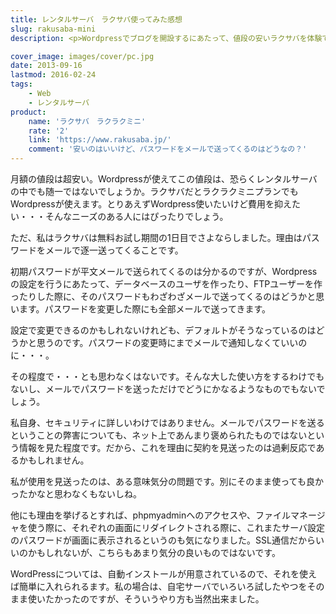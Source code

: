 ```yaml
---
title: レンタルサーバ　ラクサバ使ってみた感想
slug: rakusaba-mini
description: <p>Wordpressでブログを開設するにあたって、値段の安いラクサバを体験で使ってみました。月額料金がかなり安いので、Wordpress使いたいけどコストは抑えたいという人には向いているのではないでしょうか。</p>

cover_image: images/cover/pc.jpg
date: 2013-09-16
lastmod: 2016-02-24
tags: 
    - Web
    - レンタルサーバ
product:
    name: 'ラクサバ　ラクラクミニ'
    rate: '2'
    link: 'https://www.rakusaba.jp/'
    comment: '安いのはいいけど、パスワードをメールで送ってくるのはどうなの？'
---
```


<p>月額の値段は超安い。Wordpressが使えてこの値段は、恐らくレンタルサーバの中でも随一ではないでしょうか。ラクサバだとラクラクミニプランでもWordpressが使えます。とりあえずWordpress使いたいけど費用を抑えたい・・・そんなニーズのある人にはぴったりでしょう。</p>
<p>ただ、私はラクサバは無料お試し期間の1日目でさよならしました。理由はパスワードをメールで逐一送ってくることです。</p>
<p>初期パスワードが平文メールで送られてくるのは分かるのですが、Wordpressの設定を行うにあたって、データベースのユーザを作ったり、FTPユーザーを作ったりした際に、そのパスワードもわざわざメールで送ってくるのはどうかと思います。パスワードを変更した際にも全部メールで送ってきます。</p>
<p>設定で変更できるのかもしれないけれども、デフォルトがそうなっているのはどうかと思うのです。パスワードの変更時にまでメールで通知しなくていいのに・・・。</p>
<p>その程度で・・・とも思わなくはないです。そんな大した使い方をするわけでもないし、メールでパスワードを送っただけでどうにかなるようなものでもないでしょう。</p>
<p>私自身、セキュリティに詳しいわけではありません。メールでパスワードを送るということの弊害についても、ネット上であんまり褒められたものではないという情報を見た程度です。だから、これを理由に契約を見送ったのは過剰反応であるかもしれません。</p>
<p>私が使用を見送ったのは、ある意味気分の問題です。別にそのまま使っても良かったかなと思わなくもないしね。</p>
<p>他にも理由を挙げるとすれば、phpmyadminへのアクセスや、ファイルマネージャを使う際に、それぞれの画面にリダイレクトされる際に、これまたサーバ設定のパスワードが画面に表示されるというのも気になりました。SSL通信だからいいのかもしれないが、こちらもあまり気分の良いものではないです。</p>
<p>WordPressについては、自動インストールが用意されているので、それを使えば簡単に入れられるます。私の場合は、自宅サーバでいろいろ試したやつをそのまま使いたかったのですが、そういうやり方も当然出来ました。</p>

  